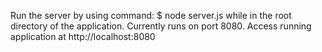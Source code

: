 Run the server by using command:
    $ node server.js
while in the root directory of the application.
Currently runs on port 8080.
Access running application at http://localhost:8080
